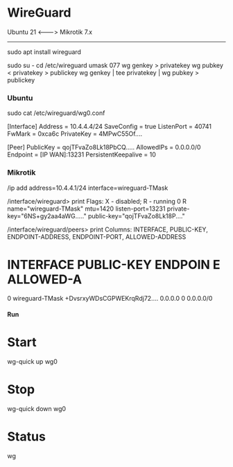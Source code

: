 # WireGuard
Ubuntu 21 &lt;---> Mikrotik 7.x

--------------------------------


sudo apt install wireguard

sudo su -
cd /etc/wireguard
umask 077
wg genkey > privatekey
wg pubkey < privatekey > publickey
wg genkey | tee privatekey | wg pubkey > publickey


### Ubuntu

sudo cat /etc/wireguard/wg0.conf

[Interface]
Address = 10.4.4.4/24
SaveConfig = true
ListenPort = 40741
FwMark = 0xca6c
PrivateKey = 4MPwC55Of....

[Peer]
PublicKey = qojTFvaZo8Lk18PbCQ.....
AllowedIPs = 0.0.0.0/0
Endpoint = [IP WAN]:13231
PersistentKeepalive = 10


### Mikrotik

/ip add address=10.4.4.1/24 interface=wireguard-TMask

/interface/wireguard> print 
Flags: X - disabled; R - running 
 0  R name="wireguard-TMask" mtu=1420 listen-port=13231 
      private-key="6NS+gy2aa4aWG....." 
      public-key="qojTFvaZo8Lk18P...."

/interface/wireguard/peers> print 
Columns: INTERFACE, PUBLIC-KEY, ENDPOINT-ADDRESS, ENDPOINT-PORT, ALLOWED-ADDRESS
# INTERFACE        PUBLIC-KEY                                    ENDPOIN  E  ALLOWED-A
0 wireguard-TMask  +DvsrxyWDsCGPWEKrqRdj72....  0.0.0.0  0  0.0.0.0/0



#### Run



# Start
wg-quick up wg0

# Stop
wg-quick down wg0

# Status
wg
